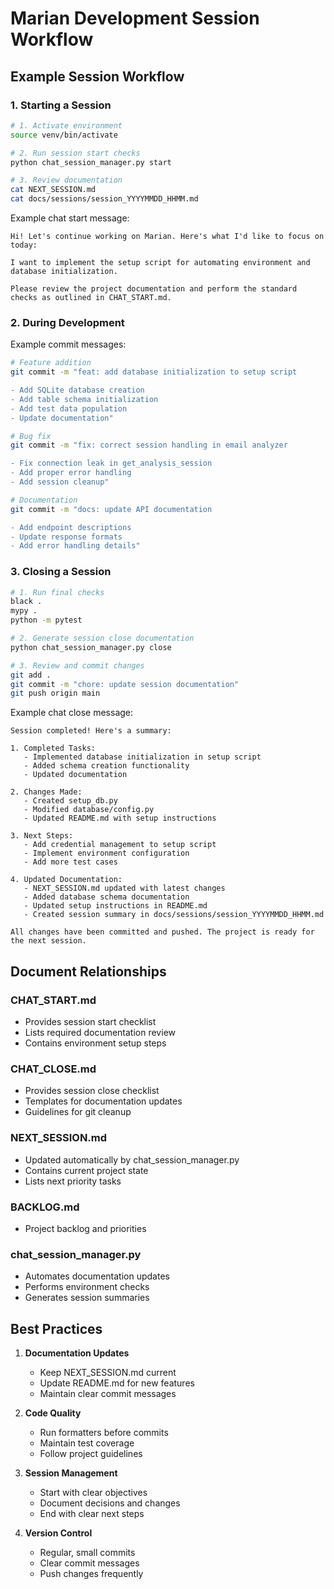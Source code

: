 # Marian Development Session Workflow

## Example Session Workflow

### 1. Starting a Session

```bash
# 1. Activate environment
source venv/bin/activate

# 2. Run session start checks
python chat_session_manager.py start

# 3. Review documentation
cat NEXT_SESSION.md
cat docs/sessions/session_YYYYMMDD_HHMM.md
```

Example chat start message:
```
Hi! Let's continue working on Marian. Here's what I'd like to focus on today:

I want to implement the setup script for automating environment and database initialization.

Please review the project documentation and perform the standard checks as outlined in CHAT_START.md.
```

### 2. During Development

Example commit messages:
```bash
# Feature addition
git commit -m "feat: add database initialization to setup script

- Add SQLite database creation
- Add table schema initialization
- Add test data population
- Update documentation"

# Bug fix
git commit -m "fix: correct session handling in email analyzer

- Fix connection leak in get_analysis_session
- Add proper error handling
- Add session cleanup"

# Documentation
git commit -m "docs: update API documentation

- Add endpoint descriptions
- Update response formats
- Add error handling details"
```

### 3. Closing a Session

```bash
# 1. Run final checks
black .
mypy .
python -m pytest

# 2. Generate session close documentation
python chat_session_manager.py close

# 3. Review and commit changes
git add .
git commit -m "chore: update session documentation"
git push origin main
```

Example chat close message:
```
Session completed! Here's a summary:

1. Completed Tasks:
   - Implemented database initialization in setup script
   - Added schema creation functionality
   - Updated documentation

2. Changes Made:
   - Created setup_db.py
   - Modified database/config.py
   - Updated README.md with setup instructions

3. Next Steps:
   - Add credential management to setup script
   - Implement environment configuration
   - Add more test cases

4. Updated Documentation:
   - NEXT_SESSION.md updated with latest changes
   - Added database schema documentation
   - Updated setup instructions in README.md
   - Created session summary in docs/sessions/session_YYYYMMDD_HHMM.md

All changes have been committed and pushed. The project is ready for the next session.
```

## Document Relationships

### CHAT_START.md
- Provides session start checklist
- Lists required documentation review
- Contains environment setup steps

### CHAT_CLOSE.md
- Provides session close checklist
- Templates for documentation updates
- Guidelines for git cleanup

### NEXT_SESSION.md
- Updated automatically by chat_session_manager.py
- Contains current project state
- Lists next priority tasks

### BACKLOG.md
- Project backlog and priorities

### chat_session_manager.py
- Automates documentation updates
- Performs environment checks
- Generates session summaries

## Best Practices

1. **Documentation Updates**
   - Keep NEXT_SESSION.md current
   - Update README.md for new features
   - Maintain clear commit messages

2. **Code Quality**
   - Run formatters before commits
   - Maintain test coverage
   - Follow project guidelines

3. **Session Management**
   - Start with clear objectives
   - Document decisions and changes
   - End with clear next steps

4. **Version Control**
   - Regular, small commits
   - Clear commit messages
   - Push changes frequently
